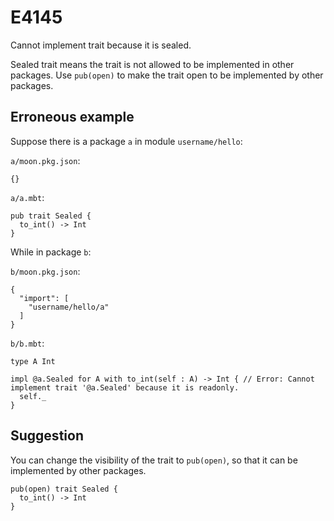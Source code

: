 # E4145

Cannot implement trait because it is sealed.

Sealed trait means the trait is not allowed to be implemented in other packages.
Use `pub(open)` to make the trait open to be implemented by other packages.

## Erroneous example

Suppose there is a package `a` in module `username/hello`:

`a/moon.pkg.json`:

```moonbit
{}
```

`a/a.mbt`:

```moonbit
pub trait Sealed {
  to_int() -> Int
}
```

While in package `b`:

`b/moon.pkg.json`:

```moonbit
{
  "import": [
    "username/hello/a"
  ]
}
```

`b/b.mbt`:

```moonbit
type A Int

impl @a.Sealed for A with to_int(self : A) -> Int { // Error: Cannot implement trait '@a.Sealed' because it is readonly.
  self._
}
```

## Suggestion

You can change the visibility of the trait to `pub(open)`, so that it can be
implemented by other packages.

```moonbit
pub(open) trait Sealed {
  to_int() -> Int
}
```
